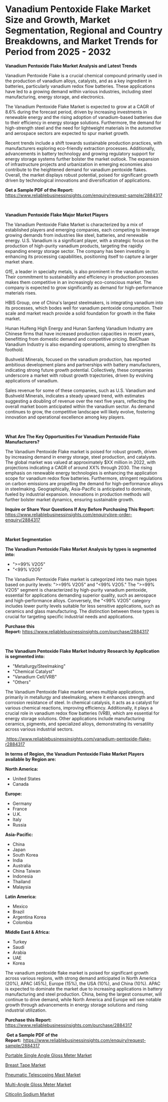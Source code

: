 <p><h1>Vanadium Pentoxide Flake Market Size and Growth, Market Segmentation, Regional and Country Breakdowns, and Market Trends for Period from 2025 -  2032</h1></p><p><strong>Vanadium Pentoxide Flake Market Analysis and Latest Trends</strong></p>
<p><p>Vanadium Pentoxide Flake is a crucial chemical compound primarily used in the production of vanadium alloys, catalysts, and as a key ingredient in batteries, particularly vanadium redox flow batteries. These applications have led to a growing demand within various industries, including steel manufacturing, energy storage, and electronics.</p><p>The Vanadium Pentoxide Flake Market is expected to grow at a CAGR of 8.6% during the forecast period, driven by increasing investments in renewable energy and the rising adoption of vanadium-based batteries due to their efficiency in energy storage solutions. Furthermore, the demand for high-strength steel and the need for lightweight materials in the automotive and aerospace sectors are expected to spur market growth. </p><p>Recent trends include a shift towards sustainable production practices, with manufacturers exploring eco-friendly extraction processes. Additionally, advancements in battery technology and growing regulatory support for energy storage systems further bolster the market outlook. The expansion of infrastructure projects and urbanization in emerging economies also contribute to the heightened demand for vanadium pentoxide flakes. Overall, the market displays robust potential, poised for significant growth driven by technological innovations and diversification of applications.</p></p>
<p><strong>Get a Sample PDF of the Report:&nbsp;</strong> <a href="https://www.reliablebusinessinsights.com/enquiry/request-sample/2884317?utm_campaign=62&utm_medium=2&utm_source=Github&utm_content=ia&utm_term=13032025&utm_id=vanadium-pentoxide-flake">https://www.reliablebusinessinsights.com/enquiry/request-sample/2884317</a></p>
<p>&nbsp;</p>
<p><strong>Vanadium Pentoxide Flake Major Market Players</strong></p>
<p><p>The Vanadium Pentoxide Flake Market is characterized by a mix of established players and emerging companies, each competing to leverage growing demands from industries like steel, batteries, and renewable energy. U.S. Vanadium is a significant player, with a strategic focus on the production of high-purity vanadium products, targeting the rapidly expanding energy storage sector. The company has been investing in enhancing its processing capabilities, positioning itself to capture a larger market share.</p><p>GfE, a leader in specialty metals, is also prominent in the vanadium sector. Their commitment to sustainability and efficiency in production processes makes them competitive in an increasingly eco-conscious market. The company is expected to grow significantly as demand for high-performance materials rises.</p><p>HBIS Group, one of China's largest steelmakers, is integrating vanadium into its processes, which bodes well for vanadium pentoxide consumption. Their scale and market reach provide a solid foundation for growth in the flake market.</p><p>Hunan Huifeng High Energy and Hunan Sanfeng Vanadium Industry are Chinese firms that have increased production capacities in recent years, benefitting from domestic demand and competitive pricing. BaiChuan Vanadium Industry is also expanding operations, aiming to strengthen its foothold.</p><p>Bushveld Minerals, focused on the vanadium production, has reported ambitious development plans and partnerships with battery manufacturers, indicating strong future growth potential. Collectively, these companies underscore a market with robust growth trajectories, driven by evolving applications of vanadium.</p><p>Sales revenue for some of these companies, such as U.S. Vanadium and Bushveld Minerals, indicates a steady upward trend, with estimates suggesting a doubling of revenue over the next five years, reflecting the overall market boom anticipated within the vanadium sector. As demand continues to grow, the competitive landscape will likely evolve, fostering innovation and operational excellence among key players.</p></p>
<p>&nbsp;</p>
<p><strong>What Are The Key Opportunities For Vanadium Pentoxide Flake Manufacturers?</strong></p>
<p><p>The Vanadium Pentoxide Flake market is poised for robust growth, driven by increasing demand in energy storage, steel production, and catalysts. The global market was valued at approximately $XX million in 2022, with projections indicating a CAGR of around XX% through 2030. The rising emphasis on renewable energy technologies is enhancing the application scope for vanadium redox flow batteries. Furthermore, stringent regulations on carbon emissions are propelling the demand for high-performance alloys in steelmaking. Geographically, Asia-Pacific is anticipated to dominate, fueled by industrial expansion. Innovations in production methods will further bolster market dynamics, ensuring sustainable growth.</p></p>
<p><strong>Inquire or Share Your Questions If Any Before Purchasing This Report:</strong> <a href="https://www.reliablebusinessinsights.com/enquiry/pre-order-enquiry/2884317?utm_campaign=62&utm_medium=2&utm_source=Github&utm_content=ia&utm_term=13032025&utm_id=vanadium-pentoxide-flake">https://www.reliablebusinessinsights.com/enquiry/pre-order-enquiry/2884317</a></p>
<p>&nbsp;</p>
<p><strong>Market Segmentation</strong></p>
<p><strong>The Vanadium Pentoxide Flake Market Analysis by types is segmented into:</strong></p>
<p><ul><li>">=99% V2O5"</li><li>"<99% V2O5"</li></ul></p>
<p><p>The Vanadium Pentoxide Flake market is categorized into two main types based on purity levels: ">=99% V2O5" and "<99% V2O5." The ">=99% V2O5" segment is characterized by high-purity vanadium pentoxide, essential for applications demanding superior quality, such as aerospace and high-performance alloys. Conversely, the "<99% V2O5" category includes lower purity levels suitable for less sensitive applications, such as ceramics and glass manufacturing. The distinction between these types is crucial for targeting specific industrial needs and applications.</p></p>
<p><strong>Purchase this Report:&nbsp;</strong><a href="https://www.reliablebusinessinsights.com/purchase/2884317?utm_campaign=62&utm_medium=2&utm_source=Github&utm_content=ia&utm_term=13032025&utm_id=vanadium-pentoxide-flake">https://www.reliablebusinessinsights.com/purchase/2884317</a></p>
<p>&nbsp;</p>
<p><strong>The Vanadium Pentoxide Flake Market Industry Research by Application is segmented into:</strong></p>
<p><ul><li>"Metallurgy/Steelmaking"</li><li>"Chemical Catalyst"</li><li>"Vanadium Cell/VRB"</li><li>"Others"</li></ul></p>
<p><p>The Vanadium Pentoxide Flake market serves multiple applications, primarily in metallurgy and steelmaking, where it enhances strength and corrosion resistance of steel. In chemical catalysis, it acts as a catalyst for various chemical reactions, improving efficiency. Additionally, it plays a crucial role in vanadium redox flow batteries (VRB), which are essential for energy storage solutions. Other applications include manufacturing ceramics, pigments, and specialized alloys, demonstrating its versatility across various industrial sectors.</p></p>
<p><a href="https://www.reliablebusinessinsights.com/vanadium-pentoxide-flake-r2884317?utm_campaign=62&utm_medium=2&utm_source=Github&utm_content=ia&utm_term=13032025&utm_id=vanadium-pentoxide-flake">&nbsp;https://www.reliablebusinessinsights.com/vanadium-pentoxide-flake-r2884317</a></p>
<p><strong>In terms of Region, the Vanadium Pentoxide Flake Market Players available by Region are:</strong></p>
<p>
    <p> <strong> North America: </strong>
        <ul>
            <li>United States</li>
            <li>Canada</li>
        </ul>
        </p> 
    <p> <strong> Europe: </strong>
        <ul>
            <li>Germany</li>
            <li>France</li>
            <li>U.K.</li>
            <li>Italy</li>
            <li>Russia</li>
        </ul>
        </p> 
    <p> <strong> Asia-Pacific: </strong>
        <ul>
            <li>China</li>
            <li>Japan</li>
            <li>South Korea</li>
            <li>India</li>
            <li>Australia</li>
            <li>China Taiwan</li>
            <li>Indonesia</li>
            <li>Thailand</li>
            <li>Malaysia</li>
        </ul>
        </p> 
    <p> <strong> Latin America: </strong>
        <ul>
            <li>Mexico</li>
            <li>Brazil</li>
            <li>Argentina Korea</li>
            <li>Colombia</li>
        </ul>
        </p> 
    <p> <strong> Middle East & Africa: </strong>
        <ul>
            <li>Turkey</li>
            <li>Saudi</li>
            <li>Arabia</li>
            <li>UAE</li>
            <li>Korea</li>
        </ul>
    </p>
    </p>
<p><p>The vanadium pentoxide flake market is poised for significant growth across various regions, with strong demand anticipated in North America (20%), APAC (45%), Europe (15%), the USA (10%), and China (10%). APAC is expected to dominate the market due to increasing applications in battery manufacturing and steel production. China, being the largest consumer, will continue to drive demand, while North America and Europe will see notable growth through advancements in energy storage solutions and rising industrial utilization.</p></p>
<p><strong>Purchase this Report: </strong><a href="https://www.reliablebusinessinsights.com/purchase/2884317?utm_campaign=62&utm_medium=2&utm_source=Github&utm_content=ia&utm_term=13032025&utm_id=vanadium-pentoxide-flake">https://www.reliablebusinessinsights.com/purchase/2884317</a></p>
<p>&nbsp;<strong>Get a Sample PDF of the Report:&nbsp;&nbsp;</strong><a href="https://www.reliablebusinessinsights.com/enquiry/request-sample/2884317?utm_campaign=62&utm_medium=2&utm_source=Github&utm_content=ia&utm_term=13032025&utm_id=vanadium-pentoxide-flake">https://www.reliablebusinessinsights.com/enquiry/request-sample/2884317</a></p>
<p><strong></strong></p>
<p><p><a href="https://github.com/dovbusmrking/Market-Research-Report-List-1/blob/main/portable-single-angle-gloss-meter-market.md?utm_campaign=62&utm_medium=2&utm_source=Github&utm_content=ia&utm_term=13032025&utm_id=vanadium-pentoxide-flake">Portable Single Angle Gloss Meter Market</a></p><p><a href="https://github.com/lemiranajd/Market-Research-Report-List-1/blob/main/breast-tape-market.md?utm_campaign=62&utm_medium=2&utm_source=Github&utm_content=ia&utm_term=13032025&utm_id=vanadium-pentoxide-flake">Breast Tape Market</a></p><p><a href="https://github.com/ogbadujonito22/Market-Research-Report-List-1/blob/main/pneumatic-telescoping-mast-market.md?utm_campaign=62&utm_medium=2&utm_source=Github&utm_content=ia&utm_term=13032025&utm_id=vanadium-pentoxide-flake">Pneumatic Telescoping Mast Market</a></p><p><a href="https://github.com/azetehhasle/Market-Research-Report-List-1/blob/main/multi-angle-gloss-meter-market.md?utm_campaign=62&utm_medium=2&utm_source=Github&utm_content=ia&utm_term=13032025&utm_id=vanadium-pentoxide-flake">Multi-Angle Gloss Meter Market</a></p><p><a href="https://github.com/ghimergela93/Market-Research-Report-List-1/blob/main/citicolin-sodium-market.md?utm_campaign=62&utm_medium=2&utm_source=Github&utm_content=ia&utm_term=13032025&utm_id=vanadium-pentoxide-flake">Citicolin Sodium Market</a></p></p>